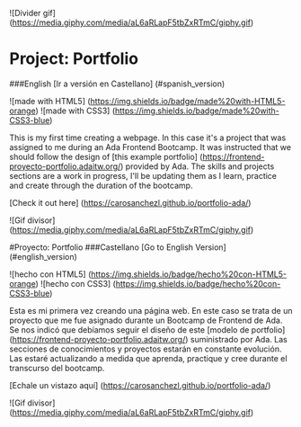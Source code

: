 ![Divider gif] (https://media.giphy.com/media/aL6aRLapF5tbZxRTmC/giphy.gif)

<a name="english_version"></a>
# Project: Portfolio
###English
[Ir a versión en Castellano] (#spanish_version)

![made with HTML5] (https://img.shields.io/badge/made%20with-HTML5-orange)
![made with CSS3] (https://img.shields.io/badge/made%20with-CSS3-blue)

This is my first time creating a webpage. In this case it's a project that was assigned to me during an Ada Frontend Bootcamp. It was instructed that we should follow the design of [this example portfolio] (https://frontend-proyecto-portfolio.adaitw.org/) provided by Ada.
The skills and projects sections are a work in progress, I'll be updating them as I learn, practice and create through the duration of the bootcamp.

[Check it out here] (https://carosanchezl.github.io/portfolio-ada/)

![Gif divisor] (https://media.giphy.com/media/aL6aRLapF5tbZxRTmC/giphy.gif)

<a name="spanish_version"></a>
#Proyecto: Portfolio
###Castellano
[Go to English Version] (#english_version)

![hecho con HTML5] (https://img.shields.io/badge/hecho%20con-HTML5-orange)
![hecho con CSS3] (https://img.shields.io/badge/hecho%20con-CSS3-blue)

Esta es mi primera vez creando una página web. En este caso se trata de un proyecto que me fue asignado durante un Bootcamp de Frontend de Ada. Se nos indicó que debíamos seguir el diseño de este [modelo de portfolio] (https://frontend-proyecto-portfolio.adaitw.org/) suministrado por Ada.
Las secciones de conocimientos y proyectos estarán en constante evolución. Las estaré actualizando a medida que aprenda, practique y cree durante el transcurso del bootcamp.

[Echale un vistazo aquí] (https://carosanchezl.github.io/portfolio-ada/)

![Gif divisor] (https://media.giphy.com/media/aL6aRLapF5tbZxRTmC/giphy.gif)
